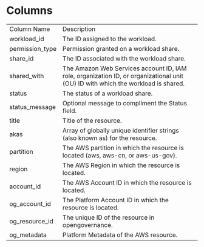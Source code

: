 # Columns  

<table>
	<tr><td>Column Name</td><td>Description</td></tr>
	<tr><td>workload_id</td><td>The ID assigned to the workload.</td></tr>
	<tr><td>permission_type</td><td>Permission granted on a workload share.</td></tr>
	<tr><td>share_id</td><td>The ID associated with the workload share.</td></tr>
	<tr><td>shared_with</td><td>The Amazon Web Services account ID, IAM role, organization ID, or organizational unit (OU) ID with which the workload is shared.</td></tr>
	<tr><td>status</td><td>The status of a workload share.</td></tr>
	<tr><td>status_message</td><td>Optional message to compliment the Status field.</td></tr>
	<tr><td>title</td><td>Title of the resource.</td></tr>
	<tr><td>akas</td><td>Array of globally unique identifier strings (also known as) for the resource.</td></tr>
	<tr><td>partition</td><td>The AWS partition in which the resource is located (aws, aws-cn, or aws-us-gov).</td></tr>
	<tr><td>region</td><td>The AWS Region in which the resource is located.</td></tr>
	<tr><td>account_id</td><td>The AWS Account ID in which the resource is located.</td></tr>
	<tr><td>og_account_id</td><td>The Platform Account ID in which the resource is located.</td></tr>
	<tr><td>og_resource_id</td><td>The unique ID of the resource in opengovernance.</td></tr>
	<tr><td>og_metadata</td><td>Platform Metadata of the AWS resource.</td></tr>
</table>